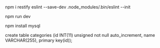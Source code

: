 npm i restify eslint --save-dev 
.node_modules/.bin/eslint --init

npm run dev

npm install mysql

create table categories (id INT(11) unsigned not null auto_increment, name VARCHAR(255), primary key(id));
